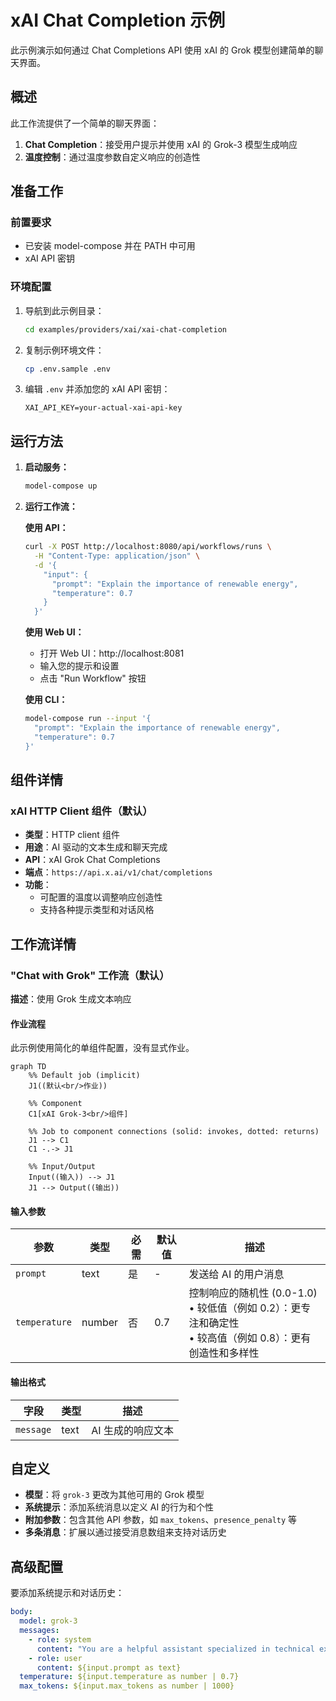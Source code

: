 # xAI Chat Completion 示例

此示例演示如何通过 Chat Completions API 使用 xAI 的 Grok 模型创建简单的聊天界面。

## 概述

此工作流提供了一个简单的聊天界面：

1. **Chat Completion**：接受用户提示并使用 xAI 的 Grok-3 模型生成响应
2. **温度控制**：通过温度参数自定义响应的创造性

## 准备工作

### 前置要求

- 已安装 model-compose 并在 PATH 中可用
- xAI API 密钥

### 环境配置

1. 导航到此示例目录：
   ```bash
   cd examples/providers/xai/xai-chat-completion
   ```

2. 复制示例环境文件：
   ```bash
   cp .env.sample .env
   ```

3. 编辑 `.env` 并添加您的 xAI API 密钥：
   ```env
   XAI_API_KEY=your-actual-xai-api-key
   ```

## 运行方法

1. **启动服务：**
   ```bash
   model-compose up
   ```

2. **运行工作流：**

   **使用 API：**
   ```bash
   curl -X POST http://localhost:8080/api/workflows/runs \
     -H "Content-Type: application/json" \
     -d '{
       "input": {
         "prompt": "Explain the importance of renewable energy",
         "temperature": 0.7
       }
     }'
   ```

   **使用 Web UI：**
   - 打开 Web UI：http://localhost:8081
   - 输入您的提示和设置
   - 点击 "Run Workflow" 按钮

   **使用 CLI：**
   ```bash
   model-compose run --input '{
     "prompt": "Explain the importance of renewable energy",
     "temperature": 0.7
   }'
   ```

## 组件详情

### xAI HTTP Client 组件（默认）
- **类型**：HTTP client 组件
- **用途**：AI 驱动的文本生成和聊天完成
- **API**：xAI Grok Chat Completions
- **端点**：`https://api.x.ai/v1/chat/completions`
- **功能**：
  - 可配置的温度以调整响应创造性
  - 支持各种提示类型和对话风格

## 工作流详情

### "Chat with Grok" 工作流（默认）

**描述**：使用 Grok 生成文本响应

#### 作业流程

此示例使用简化的单组件配置，没有显式作业。

```mermaid
graph TD
    %% Default job (implicit)
    J1((默认<br/>作业))

    %% Component
    C1[xAI Grok-3<br/>组件]

    %% Job to component connections (solid: invokes, dotted: returns)
    J1 --> C1
    C1 -.-> J1

    %% Input/Output
    Input((输入)) --> J1
    J1 --> Output((输出))
```

#### 输入参数

| 参数 | 类型 | 必需 | 默认值 | 描述 |
|------|------|------|--------|------|
| `prompt` | text | 是 | - | 发送给 AI 的用户消息 |
| `temperature` | number | 否 | 0.7 | 控制响应的随机性 (0.0-1.0)<br/>• 较低值（例如 0.2）：更专注和确定性<br/>• 较高值（例如 0.8）：更有创造性和多样性 |

#### 输出格式

| 字段 | 类型 | 描述 |
|------|------|------|
| `message` | text | AI 生成的响应文本 |

## 自定义

- **模型**：将 `grok-3` 更改为其他可用的 Grok 模型
- **系统提示**：添加系统消息以定义 AI 的行为和个性
- **附加参数**：包含其他 API 参数，如 `max_tokens`、`presence_penalty` 等
- **多条消息**：扩展以通过接受消息数组来支持对话历史

## 高级配置

要添加系统提示和对话历史：

```yaml
body:
  model: grok-3
  messages:
    - role: system
      content: "You are a helpful assistant specialized in technical explanations."
    - role: user
      content: ${input.prompt as text}
  temperature: ${input.temperature as number | 0.7}
  max_tokens: ${input.max_tokens as number | 1000}
```